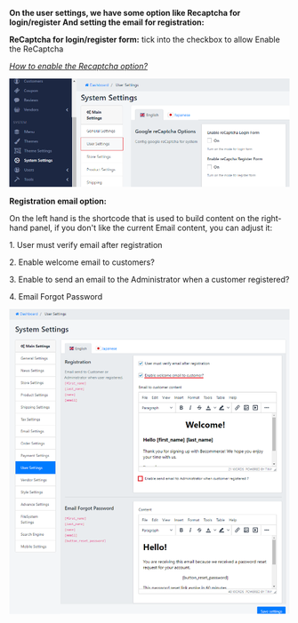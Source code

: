 **On the user settings, we have some option like Recaptcha for login/register And setting the email for registration:**

**ReCaptcha for login/register form:** tick into the checkbox to allow Enable the ReCaptcha

[*How to enable the Recaptcha option?*](/page/google-recaptcha.md)

![](/assets/images/be-user-settings/5acb019c53a7521115b3b36ad16d4dae.png)

**Registration email option:**

On the left hand is the shortcode that is used to build content on the right-hand panel, if you don't like the current Email content, you can adjust it:

1\. User must verify email after registration

2\. Enable welcome email to customers?

3\. Enable to send an email to the Administrator when a customer registered?

4\. Email Forgot Password

![](/assets/images/be-user-settings/db923b1aab7b6eda51498242a8bd88a9.png)